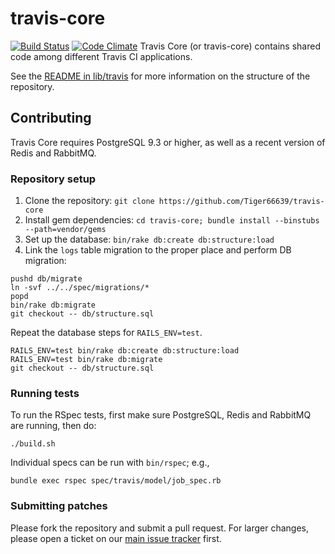 # travis-core

[![Build Status](https://travis-ci.org/Tiger66639/travis-core.svg)](https://travis-ci.org/Tiger66639/travis-core)
[![Code Climate](https://codeclimate.com/repos/55feea5be30ba05c0400fb3a/badges/5d9858119d6a2a88d233/gpa.svg)](https://codeclimate.com/repos/55feea5be30ba05c0400fb3a/feed)
Travis Core (or travis-core) contains shared code among different Travis CI applications.

See the [README in lib/travis](lib/travis) for more information on the structure of the repository.

## Contributing

Travis Core requires PostgreSQL 9.3 or higher, as well as a recent version of Redis and RabbitMQ.

### Repository setup

1. Clone the repository: `git clone https://github.com/Tiger66639/travis-core`
1. Install gem dependencies: `cd travis-core; bundle install --binstubs --path=vendor/gems`
1. Set up the database: `bin/rake db:create db:structure:load`
1. Link the `logs` table migration to the proper place and perform DB migration:
```sh-session
pushd db/migrate
ln -svf ../../spec/migrations/*
popd
bin/rake db:migrate
git checkout -- db/structure.sql
```

Repeat the database steps for `RAILS_ENV=test`.
```sh-session
RAILS_ENV=test bin/rake db:create db:structure:load
RAILS_ENV=test bin/rake db:migrate
git checkout -- db/structure.sql
```

### Running tests

To run the RSpec tests, first make sure PostgreSQL, Redis and
RabbitMQ are running, then do:

```
./build.sh
```

Individual specs can be run with `bin/rspec`; e.g.,

```
bundle exec rspec spec/travis/model/job_spec.rb
```

### Submitting patches

Please fork the repository and submit a pull request. For larger changes, please open a ticket on our [main issue tracker](https://github.com/travis-ci/travis-ci/issues) first.

